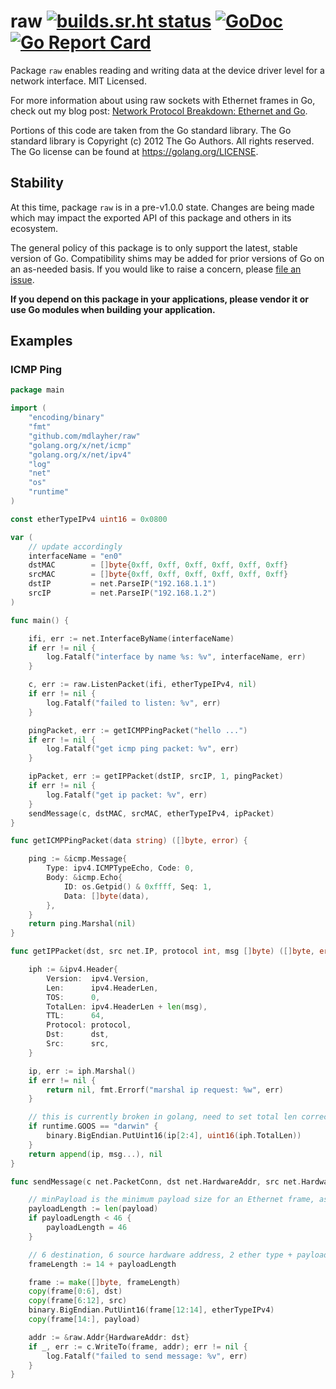# raw [![builds.sr.ht status](https://builds.sr.ht/~mdlayher/raw.svg)](https://builds.sr.ht/~mdlayher/raw?) [![GoDoc](https://godoc.org/github.com/mdlayher/raw?status.svg)](https://godoc.org/github.com/mdlayher/raw) [![Go Report Card](https://goreportcard.com/badge/github.com/mdlayher/raw)](https://goreportcard.com/report/github.com/mdlayher/raw)

Package `raw` enables reading and writing data at the device driver level for
a network interface.  MIT Licensed.

For more information about using raw sockets with Ethernet frames in Go, check
out my blog post: [Network Protocol Breakdown: Ethernet and Go](https://medium.com/@mdlayher/network-protocol-breakdown-ethernet-and-go-de985d726cc1).

Portions of this code are taken from the Go standard library.  The Go
standard library is Copyright (c) 2012 The Go Authors. All rights reserved.
The Go license can be found at https://golang.org/LICENSE.

## Stability

At this time, package `raw` is in a pre-v1.0.0 state. Changes are being made
which may impact the exported API of this package and others in its ecosystem.

The general policy of this package is to only support the latest, stable version
of Go. Compatibility shims may be added for prior versions of Go on an as-needed
basis. If you would like to raise a concern, please [file an issue](https://github.com/mdlayher/raw/issues/new).

**If you depend on this package in your applications, please vendor it or use Go
modules when building your application.**

## Examples

### ICMP Ping

```go
package main

import (
	"encoding/binary"
	"fmt"
	"github.com/mdlayher/raw"
	"golang.org/x/net/icmp"
	"golang.org/x/net/ipv4"
	"log"
	"net"
	"os"
	"runtime"
)

const etherTypeIPv4 uint16 = 0x0800

var (
	// update accordingly
	interfaceName = "en0"
	dstMAC        = []byte{0xff, 0xff, 0xff, 0xff, 0xff, 0xff}
	srcMAC        = []byte{0xff, 0xff, 0xff, 0xff, 0xff, 0xff}
	dstIP         = net.ParseIP("192.168.1.1")
	srcIP         = net.ParseIP("192.168.1.2")
)

func main() {

	ifi, err := net.InterfaceByName(interfaceName)
	if err != nil {
		log.Fatalf("interface by name %s: %v", interfaceName, err)
	}

	c, err := raw.ListenPacket(ifi, etherTypeIPv4, nil)
	if err != nil {
		log.Fatalf("failed to listen: %v", err)
	}

	pingPacket, err := getICMPPingPacket("hello ...")
	if err != nil {
		log.Fatalf("get icmp ping packet: %v", err)
	}

	ipPacket, err := getIPPacket(dstIP, srcIP, 1, pingPacket)
	if err != nil {
		log.Fatalf("get ip packet: %v", err)
	}
	sendMessage(c, dstMAC, srcMAC, etherTypeIPv4, ipPacket)
}

func getICMPPingPacket(data string) ([]byte, error) {

	ping := &icmp.Message{
		Type: ipv4.ICMPTypeEcho, Code: 0,
		Body: &icmp.Echo{
			ID: os.Getpid() & 0xffff, Seq: 1,
			Data: []byte(data),
		},
	}
	return ping.Marshal(nil)
}

func getIPPacket(dst, src net.IP, protocol int, msg []byte) ([]byte, error) {

	iph := &ipv4.Header{
		Version:  ipv4.Version,
		Len:      ipv4.HeaderLen,
		TOS:      0,
		TotalLen: ipv4.HeaderLen + len(msg),
		TTL:      64,
		Protocol: protocol,
		Dst:      dst,
		Src:      src,
	}

	ip, err := iph.Marshal()
	if err != nil {
		return nil, fmt.Errorf("marshal ip request: %w", err)
	}

	// this is currently broken in golang, need to set total len correctly
	if runtime.GOOS == "darwin" {
		binary.BigEndian.PutUint16(ip[2:4], uint16(iph.TotalLen))
	}
	return append(ip, msg...), nil
}

func sendMessage(c net.PacketConn, dst net.HardwareAddr, src net.HardwareAddr, etherType uint16, payload []byte) {

	// minPayload is the minimum payload size for an Ethernet frame, assuming
	payloadLength := len(payload)
	if payloadLength < 46 {
		payloadLength = 46
	}

	// 6 destination, 6 source hardware address, 2 ether type + payload
	frameLength := 14 + payloadLength

	frame := make([]byte, frameLength)
	copy(frame[0:6], dst)
	copy(frame[6:12], src)
	binary.BigEndian.PutUint16(frame[12:14], etherTypeIPv4)
	copy(frame[14:], payload)

	addr := &raw.Addr{HardwareAddr: dst}
	if _, err := c.WriteTo(frame, addr); err != nil {
		log.Fatalf("failed to send message: %v", err)
	}
}
```